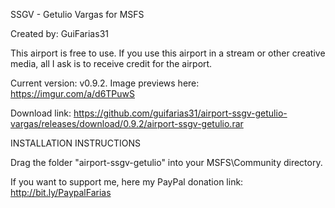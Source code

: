 SSGV - Getulio Vargas for MSFS

Created by: GuiFarias31

This airport is free to use. If you use this airport in a stream or other creative media, all I ask is to receive credit for the airport.

Current version: v0.9.2. Image previews here: https://imgur.com/a/d6TPuwS

Download link: https://github.com/guifarias31/airport-ssgv-getulio-vargas/releases/download/0.9.2/airport-ssgv-getulio.rar

INSTALLATION INSTRUCTIONS

Drag the folder "airport-ssgv-getulio" into your MSFS\Community directory.

If you want to support me, here my PayPal donation link: http://bit.ly/PaypalFarias
